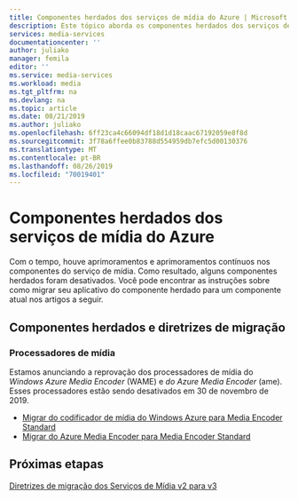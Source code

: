 ```yaml
---
title: Componentes herdados dos serviços de mídia do Azure | Microsoft Docs
description: Este tópico aborda os componentes herdados dos serviços de mídia do Azure.
services: media-services
documentationcenter: ''
author: juliako
manager: femila
editor: ''
ms.service: media-services
ms.workload: media
ms.tgt_pltfrm: na
ms.devlang: na
ms.topic: article
ms.date: 08/21/2019
ms.author: juliako
ms.openlocfilehash: 6ff23ca4c66094df18d1d18caac67192059e8f8d
ms.sourcegitcommit: 3f78a6ffee0b83788d554959db7efc5d00130376
ms.translationtype: MT
ms.contentlocale: pt-BR
ms.lasthandoff: 08/26/2019
ms.locfileid: "70019401"
---
```

# <a name="azure-media-services-legacy-components"></a>Componentes herdados dos serviços de mídia do Azure

Com o tempo, houve aprimoramentos e aprimoramentos contínuos nos componentes do serviço de mídia. Como resultado, alguns componentes herdados foram desativados. Você pode encontrar as instruções sobre como migrar seu aplicativo do componente herdado para um componente atual nos artigos a seguir.

## <a name="legacy-components-and-migration-guidance"></a>Componentes herdados e diretrizes de migração

### <a name="media-processors"></a>Processadores de mídia

Estamos anunciando a reprovação dos processadores de mídia do *Windows Azure Media Encoder* (WAME) e *do Azure Media Encoder* (ame). Esses processadores estão sendo desativados em 30 de novembro de 2019.

* [Migrar do codificador de mídia do Windows Azure para Media Encoder Standard](migrate-windows-azure-media-encoder.md)
* [Migrar do Azure Media Encoder para Media Encoder Standard](migrate-azure-media-encoder.md)

## <a name="next-steps"></a>Próximas etapas

[Diretrizes de migração dos Serviços de Mídia v2 para v3](../latest/migrate-from-v2-to-v3.md)
